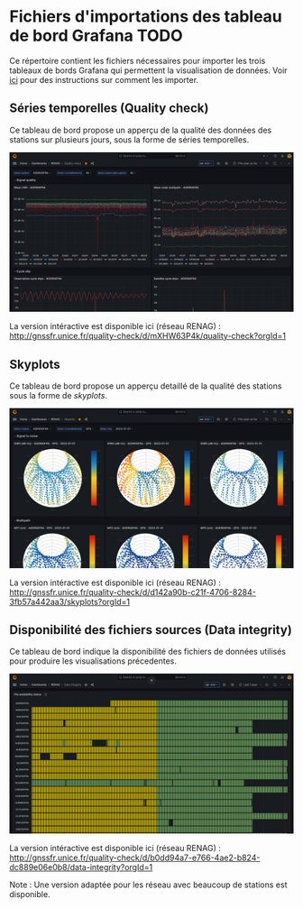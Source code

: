 # Fichiers d'importations des tableau de bord Grafana TODO

Ce répertoire contient les fichiers nécessaires pour importer les trois tableaux de bords Grafana qui permettent la visualisation de données. Voir [ici](../docs/README.md#ajout-dun-nouveau-réseau) pour des instructions sur comment les importer.

## Séries temporelles (Quality check)

Ce tableau de bord propose un apperçu de la qualité des données des stations sur plusieurs jours, sous la forme de séries temporelles.

![Tableau de bord des séries temporelles](../docs/img/dashboard_qc.png)

La version intéractive est disponible ici (réseau RENAG) : http://gnssfr.unice.fr/quality-check/d/mXHW63P4k/quality-check?orgId=1

## Skyplots

Ce tableau de bord propose un apperçu detaillé de la qualité des stations sous la forme de *skyplots*.

![Tableau de bord des skyplots](../docs/img/dashboard_skyplots.png)

La version intéractive est disponible ici (réseau RENAG) : http://gnssfr.unice.fr/quality-check/d/d142a90b-c21f-4706-8284-3fb57a442aa3/skyplots?orgId=1

## Disponibilité des fichiers sources (Data integrity)

Ce tableau de bord indique la disponibilité des fichiers de données utilisés pour produire les visualisations précedentes.

![Tableau de bord disponibilité des fichiers](../docs/img/dashboard_data-integrity.png)

La version intéractive est disponible ici (réseau RENAG) : http://gnssfr.unice.fr/quality-check/d/b0dd94a7-e766-4ae2-b824-dc889e06e0b8/data-integrity?orgId=1

Note : Une version adaptée pour les réseau avec beaucoup de stations est disponible.
